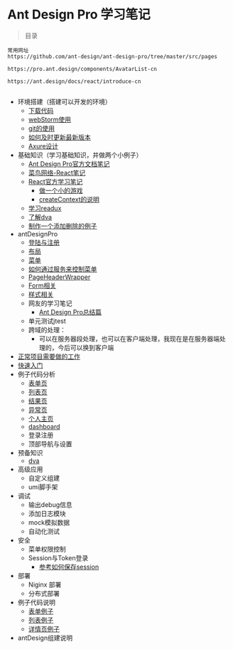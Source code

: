 # Ant Design Pro 学习笔记



> 目录

```
常用网址
https://github.com/ant-design/ant-design-pro/tree/master/src/pages

https://pro.ant.design/components/AvatarList-cn

https://ant.design/docs/react/introduce-cn


```



* 环境搭建（搭建可以开发的环境）
  * [下载代码](doc/start.md)
  * [webStorm使用](doc/webstorm.md)
  * [git的使用](doc/git.md)
  * [如何及时更新最新版本](doc/start.md#如何及时更新最新版本)
  * [Axure设计](doc/axure.md)
* 基础知识（学习基础知识，并做两个小例子）
  * [Ant Design Pro官方文档笔记](doc/first.md)
  * [菜鸟网络-React笔记](doc/react.md)
  * [React官方学习笔记](doc/react-pro.md)
    * [做一个小的游戏](doc/game.md)
    * [createContext的说明](doc/createContext.md)
  * [学习readux](doc/redux.md)
  * [了解dva](doc/dva.md)
  * [制作一个添加删除的例子](doc/curd.md)
* antDesignPro
  * [登陆与注册](doc/login.md)
  * [布局](doc/layout.md)
  * [菜单](doc/menu.md)
  * [如何通过服务来控制菜单](doc/menuAuth.md)
  * [PageHeaderWrapper](doc/PageHeaderWrapper.md)
  * [Form相关](doc/form.md)
  * [样式相关](doc/less.md)
  * 网友的学习笔记
    * [Ant Design Pro总结篇](https://www.codercto.com/a/26106.html)
  * 单元测试jtest
  * 跨域的处理：
    * 可以在服务器段处理，也可以在客户端处理，我现在是在服务器端处理的，今后可以换到客户端
* [正常项目需要做的工作](doc/myproject.md)
* [快速入门](doc/first.md)
* 例子代码分析
  * [表单页](doc/example.md)
  * [列表页](doc/example-list.md)
  * [结果页](doc/example-result.md)
  * [异常页](doc/example-exception.md)
  * [个人主页](doc/example-account.md)
  * [dashboard](./doc/example-dashboard.md)
  * 登录注册
  * 顶部导航与设置
* 预备知识
  * [dva](doc\dva.md)
* 高级应用
  * 自定义组建
  * umi脚手架
* 调试
  * 输出debug信息
  * 添加日志模块
  * mock模拟数据
  * 自动化测试
* 安全
  * 菜单权限控制
  * Session与Token登录
    * [参考如何保存session](https://www.jianshu.com/p/1329a324101d)
* 部署
  * Niginx 部署
  * 分布式部署
* 例子代码说明
  * [表单例子]((doc/example.md))
  * [列表例子](doc/example-list.md)
  * [详情页例子](doc/example-profile.md)
* antDesign组建说明






